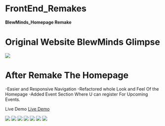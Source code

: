 # FrontEnd_Remakes


<b>BlewMinds_Homepage Remake</b>

<b>Original Website BlewMinds Glimpse</b>
=============================================================
<img src="https://user-images.githubusercontent.com/67728575/95677560-ee64d780-0be3-11eb-8469-acbb83257824.png">



<b>After Remake The Homepage</b>
=============================================================
-Easier and Responsive Navigation
-Refactored whole Look and Feel Of the Homepage
-Added Event Section Where U can register For Upcoming Events.

Live Demo
<a href="https://ggdr95sya4uxdleymuw2qw-on.drv.tw/BlewMinds_Homepage_remake_byJasmeet/">Live Demo</a>

<img src="https://user-images.githubusercontent.com/67728575/95677685-d3df2e00-0be4-11eb-9697-976e96572a59.png">



<img src="https://user-images.githubusercontent.com/67728575/95677693-df325980-0be4-11eb-85ea-b5efe76f10f2.png">



<img src="https://user-images.githubusercontent.com/67728575/95677700-ea858500-0be4-11eb-98f6-8b6d2f4e37a0.png">


<img src="https://user-images.githubusercontent.com/67728575/95677707-f5d8b080-0be4-11eb-99b3-19644e9bc066.png">


<img src="https://user-images.githubusercontent.com/67728575/95677711-fd985500-0be4-11eb-9573-84c6af33ed87.png">


<img src="https://user-images.githubusercontent.com/67728575/95677717-0d179e00-0be5-11eb-84e6-db960e753ad6.png">

<img src="https://user-images.githubusercontent.com/67728575/95677718-11dc5200-0be5-11eb-9c81-9972c6bf6c72.png">
